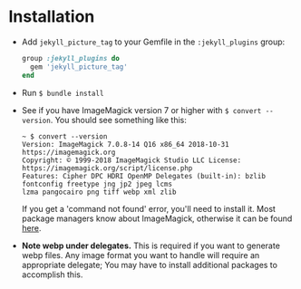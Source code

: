 ---
---
# Installation

* Add `jekyll_picture_tag` to your Gemfile in the `:jekyll_plugins` group:

  ```ruby
  group :jekyll_plugins do
    gem 'jekyll_picture_tag'
  end
  ```

* Run `$ bundle install`

* See if you have ImageMagick version 7 or higher with `$ convert --version`.
  You should see something like this:

  ```
  ~ $ convert --version 
  Version: ImageMagick 7.0.8-14 Q16 x86_64 2018-10-31 https://imagemagick.org
  Copyright: © 1999-2018 ImageMagick Studio LLC License: https://imagemagick.org/script/license.php
  Features: Cipher DPC HDRI OpenMP Delegates (built-in): bzlib fontconfig freetype jng jp2 jpeg lcms
  lzma pangocairo png tiff webp xml zlib
  ```
  If you get a 'command not found' error, you'll need to install it. Most package managers know about
  ImageMagick, otherwise it can be found [here](https://imagemagick.org/script/download.php).

* **Note webp under delegates.** This is required if you want to generate webp files. Any image format
you want to handle will require an appropriate delegate; You may have to install additional packages
to accomplish this.

